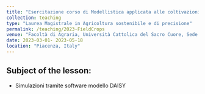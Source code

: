 ```yaml
---
title: "Esercitazione corso di Modellistica applicata alle coltivazioni erbacee"
collection: teaching
type: "Laurea Magistrale in Agricoltura sostenibile e di precisione"
permalink: /teaching/2023-FieldCrops
venue: "Facoltà di Agraria, Università Cattolica del Sacro Cuore, Sede di Piacenza"
date: 2023-03-01- 2023-05-18
location: "Piacenza, Italy"
---
```



## Subject of the lesson: 
* Simulazioni tramite software modello DAISY

